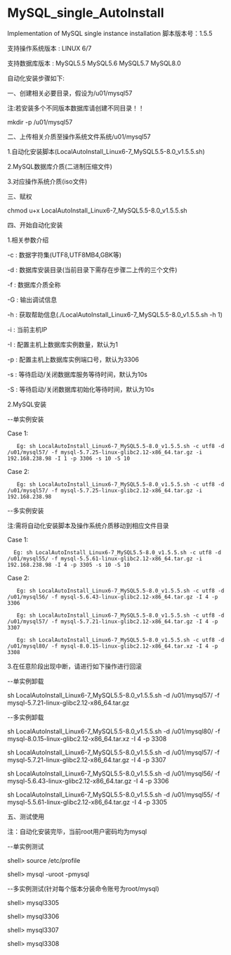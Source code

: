 # MySQL_single_AutoInstall
Implementation of MySQL single instance installation
脚本版本号：1.5.5

支持操作系统版本 : LINUX 6/7

支持数据库版本   : MySQL5.5 MySQL5.6 MySQL5.7 MySQL8.0

自动化安装步骤如下:

一、创建相关必要目录，假设为/u01/mysql57

注:若安装多个不同版本数据库请创建不同目录！！

mkdir -p /u01/mysql57

二、上传相关介质至操作系统文件系统/u01/mysql57

1.自动化安装脚本(LocalAutoInstall_Linux6-7_MySQL5.5-8.0_v1.5.5.sh)

2.MySQL数据库介质(二进制压缩文件)

3.对应操作系统介质(iso文件)

三、赋权

chmod u+x LocalAutoInstall_Linux6-7_MySQL5.5-8.0_v1.5.5.sh

四、开始自动化安装

1.相关参数介绍

-c : 数据字符集(UTF8,UTF8MB4,GBK等)

-d : 数据库安装目录(当前目录下需存在步骤二上传的三个文件)

-f : 数据库介质全称

-G : 输出调试信息

-h : 获取帮助信息(./LocalAutoInstall_Linux6-7_MySQL5.5-8.0_v1.5.5.sh -h 1)

-i : 当前主机IP

-I : 配置主机上数据库实例数量，默认为1

-p : 配置主机上数据库实例端口号，默认为3306

-s : 等待启动/关闭数据库服务等待时间，默认为10s

-S : 等待启动/关闭数据库初始化等待时间，默认为10s


2.MySQL安装

--单实例安装

Case 1:

       Eg: sh LocalAutoInstall_Linux6-7_MySQL5.5-8.0_v1.5.5.sh -c utf8 -d /u01/mysql57/ -f mysql-5.7.25-linux-glibc2.12-x86_64.tar.gz -i 192.168.238.98 -I 1 -p 3306 -s 10 -S 10

Case 2:

       Eg: sh LocalAutoInstall_Linux6-7_MySQL5.5-8.0_v1.5.5.sh -c utf8 -d /u01/mysql57/ -f mysql-5.7.25-linux-glibc2.12-x86_64.tar.gz -i 192.168.238.98

--多实例安装

注:需将自动化安装脚本及操作系统介质移动到相应文件目录

Case 1:
      
      Eg: sh LocalAutoInstall_Linux6-7_MySQL5.5-8.0_v1.5.5.sh -c utf8 -d /u01/mysql55/ -f mysql-5.5.61-linux-glibc2.12-x86_64.tar.gz -i 192.168.238.98 -I 4 -p 3305 -s 10 -S 10

Case 2:
       
       Eg: sh LocalAutoInstall_Linux6-7_MySQL5.5-8.0_v1.5.5.sh -c utf8 -d /u01/mysql56/ -f mysql-5.6.43-linux-glibc2.12-x86_64.tar.gz -I 4 -p 3306
       
       Eg: sh LocalAutoInstall_Linux6-7_MySQL5.5-8.0_v1.5.5.sh -c utf8 -d /u01/mysql57/ -f mysql-5.7.21-linux-glibc2.12-x86_64.tar.gz -I 4 -p 3307
       
       Eg: sh LocalAutoInstall_Linux6-7_MySQL5.5-8.0_v1.5.5.sh -c utf8 -d /u01/mysql80/ -f mysql-8.0.15-linux-glibc2.12-x86_64.tar.xz -I 4 -p 3308      

3.在任意阶段出现中断，请进行如下操作进行回滚

--单实例卸载

sh LocalAutoInstall_Linux6-7_MySQL5.5-8.0_v1.5.5.sh -d /u01/mysql57/ -f mysql-5.7.21-linux-glibc2.12-x86_64.tar.gz

--多实例卸载 

sh LocalAutoInstall_Linux6-7_MySQL5.5-8.0_v1.5.5.sh -d /u01/mysql80/ -f mysql-8.0.15-linux-glibc2.12-x86_64.tar.xz -I 4 -p 3308

sh LocalAutoInstall_Linux6-7_MySQL5.5-8.0_v1.5.5.sh -d /u01/mysql57/ -f mysql-5.7.21-linux-glibc2.12-x86_64.tar.gz -I 4 -p 3307

sh LocalAutoInstall_Linux6-7_MySQL5.5-8.0_v1.5.5.sh -d /u01/mysql56/ -f mysql-5.6.43-linux-glibc2.12-x86_64.tar.gz -I 4 -p 3306

sh LocalAutoInstall_Linux6-7_MySQL5.5-8.0_v1.5.5.sh -d /u01/mysql55/ -f mysql-5.5.61-linux-glibc2.12-x86_64.tar.gz -I 4 -p 3305   


五、测试使用

注：自动化安装完毕，当前root用户密码均为mysql

--单实例测试

shell> source /etc/profile

shell> mysql -uroot -pmysql 

--多实例测试(针对每个版本分装命令账号为root/mysql)

shell> mysql3305

shell> mysql3306

shell> mysql3307

shell> mysql3308

